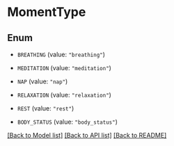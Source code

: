 # MomentType

## Enum


* `BREATHING` (value: `"breathing"`)

* `MEDITATION` (value: `"meditation"`)

* `NAP` (value: `"nap"`)

* `RELAXATION` (value: `"relaxation"`)

* `REST` (value: `"rest"`)

* `BODY_STATUS` (value: `"body_status"`)


[[Back to Model list]](../README.md#documentation-for-models) [[Back to API list]](../README.md#documentation-for-api-endpoints) [[Back to README]](../README.md)


